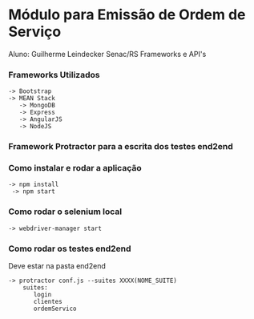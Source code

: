 # Módulo para Emissão de Ordem de Serviço
Aluno: Guilherme Leindecker
Senac/RS
Frameworks e API's

### Frameworks Utilizados
```
-> Bootstrap
-> MEAN Stack
   -> MongoDB
   -> Express
   -> AngularJS
   -> NodeJS
```
### Framework Protractor para a escrita dos testes end2end   

### Como instalar e rodar a aplicação
```
-> npm install
 -> npm start
```
### Como rodar o selenium local
```
-> webdriver-manager start
```

### Como rodar os testes end2end
Deve estar na pasta end2end
```
-> protractor conf.js --suites XXXX(NOME_SUITE)
	suites:
	   login
	   clientes
	   ordemServico
```
